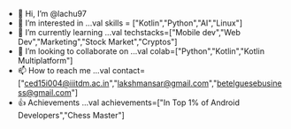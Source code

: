- 👋 Hi, I’m @lachu97
- 👀 I’m interested in ...val skills = ["Kotlin","Python","AI","Linux"]
- 🌱 I’m currently learning ...val techstacks=["Mobile dev","Web Dev","Marketing","Stock Market","Cryptos"]
- 💞️ I’m looking to collaborate on ...val colab=["Python","Kotlin","Kotlin Multiplatform"]
- 📫 How to reach me ...val contact=["ced15i004@iiitdm.ac.in","lakshmansar@gmail.com","betelguesebusiness@gmail.com"]
- 👍 Achievements ...val achievements=["In Top 1% of Android Developers","Chess Master"]

<!---
lachu97/lachu97 is a ✨ special ✨ repository because its `README.md` (this file) appears on your GitHub profile.
You can click the Preview link to take a look at your changes.
--->
